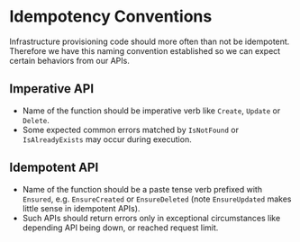 # Idempotency Conventions

Infrastructure provisioning code should more often than not be idempotent.
Therefore we have this naming convention established so we can expect certain
behaviors from our APIs.

## Imperative API

- Name of the function should be imperative verb like `Create`, `Update` or
  `Delete`.
- Some expected common errors matched by `IsNotFound` or `IsAlreadyExists` may
  occur during execution.

## Idempotent API

- Name of the function should be a paste tense verb prefixed with `Ensured`,
  e.g. `EnsureCreated` or `EnsureDeleted` (note `EnsureUpdated` makes little
  sense in idempotent APIs).
- Such APIs should return errors only in exceptional circumstances like
  depending API being down, or reached request limit.
